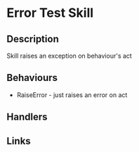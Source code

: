 # Error Test Skill

## Description

Skill raises an exception on behaviour's act

## Behaviours 

* RaiseError - just raises an error on act

## Handlers

## Links
